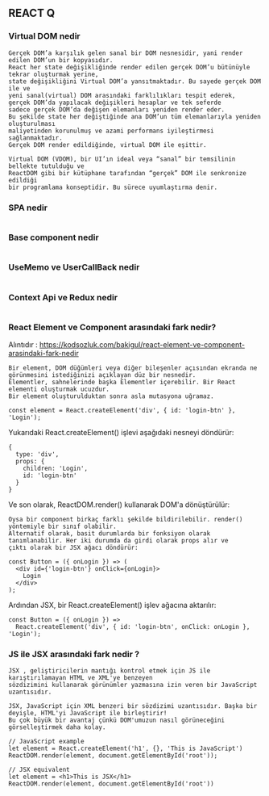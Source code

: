 ## REACT Q

### Virtual DOM nedir
```
Gerçek DOM’a karşılık gelen sanal bir DOM nesnesidir, yani render edilen DOM’un bir kopyasıdır. 
React her state değişikliğinde render edilen gerçek DOM’u bütünüyle tekrar oluşturmak yerine, 
state değişikliğini Virtual DOM’a yansıtmaktadır. Bu sayede gerçek DOM ile ve 
yeni sanal(virtual) DOM arasındaki farklılıkları tespit ederek, 
gerçek DOM’da yapılacak değişikleri hesaplar ve tek seferde 
sadece gerçek DOM’da değişen elemanları yeniden render eder. 
Bu şekilde state her değiştiğinde ana DOM’un tüm elemanlarıyla yeniden oluşturulması 
maliyetinden korunulmuş ve azami performans iyileştirmesi sağlanmaktadır. 
Gerçek DOM render edildiğinde, virtual DOM ile eşittir. 
```
```
Virtual DOM (VDOM), bir UI’ın ideal veya “sanal” bir temsilinin bellekte tutulduğu ve 
ReactDOM gibi bir kütüphane tarafından “gerçek” DOM ​​ile senkronize edildiği 
bir programlama konseptidir. Bu sürece uyumlaştırma denir.
```
### SPA nedir
```

```
### Base component nedir
```

```
### UseMemo ve UserCallBack nedir
```

```
### Context Api ve Redux nedir
```

```
### React Element ve Component arasındaki fark nedir?
Alıntıdır : https://kodsozluk.com/bakigul/react-element-ve-component-arasindaki-fark-nedir
```
Bir element, DOM düğümleri veya diğer bileşenler açısından ekranda ne görünmesini istediğinizi açıklayan düz bir nesnedir. 
Elementler, sahnelerinde başka Elementler içerebilir. Bir React elementi oluşturmak ucuzdur. 
Bir element oluşturulduktan sonra asla mutasyona uğramaz.

const element = React.createElement('div', { id: 'login-btn' }, 'Login');
```
Yukarıdaki React.createElement() işlevi aşağıdaki nesneyi döndürür:
```
{
  type: 'div',
  props: {
    children: 'Login',
    id: 'login-btn'
  }
}
```
Ve son olarak, ReactDOM.render() kullanarak DOM'a dönüştürülür:
```
Oysa bir component birkaç farklı şekilde bildirilebilir. render() yöntemiyle bir sınıf olabilir. 
Alternatif olarak, basit durumlarda bir fonksiyon olarak tanımlanabilir. Her iki durumda da girdi olarak props alır ve 
çıktı olarak bir JSX ağacı döndürür:

const Button = ({ onLogin }) => (
  <div id={'login-btn'} onClick={onLogin}>
    Login
  </div>
);
```
Ardından JSX, bir React.createElement() işlev ağacına aktarılır:
```
const Button = ({ onLogin }) =>
  React.createElement('div', { id: 'login-btn', onClick: onLogin }, 'Login');
```
### JS ile JSX arasındaki fark nedir ? 
```
JSX , geliştiricilerin mantığı kontrol etmek için JS ile karıştırılamayan HTML ve XML'ye benzeyen 
sözdizimini kullanarak görünümler yazmasına izin veren bir JavaScript uzantısıdır.

```
```
JSX, JavaScript için XML benzeri bir sözdizimi uzantısıdır. Başka bir deyişle, HTML'yi JavaScript ile birleştirir! 
Bu çok büyük bir avantaj çünkü DOM'umuzun nasıl görüneceğini görselleştirmek daha kolay.
```
```
// JavaScript example
let element = React.createElement('h1', {}, 'This is JavaScript')
ReactDOM.render(element, document.getElementById('root'));

// JSX equivalent
let element = <h1>This is JSX</h1>
ReactDOM.render(element, document.getElementById('root'))
```





